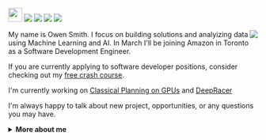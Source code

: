 <a href="https://github.com/owenps/owenps"><img src="https://komarev.com/ghpvc/?username=owenps&color=orange&style=flat-square&label=Views:" height=28/></a>
<a href="https://owensmith.page"><img src="https://img.shields.io/badge/WEBSITE-%23FF7139.svg?&style=for-the-badge&logo=googlechrome&logoColor=white"></a>
<a href="https://owensmith.page/assets/pdf/OwenSmith_Resume.pdf"><img src="https://img.shields.io/badge/Resume-%23E01F3D.svg?&style=for-the-badge&logoColor=white"/></a>
<a href="https://www.linkedin.com/in/owenpsmith/"><img src="https://img.shields.io/badge/linkedin-%230077B5.svg?&style=for-the-badge&logo=linkedin&logoColor=white"/></a>
<a href="mailto:owen.smith@mail.mcgill.ca"><img src="https://img.shields.io/badge/email-%238B89CC.svg?&style=for-the-badge&logo=protonmail&logoColor=white"/></a> 

<img align="right" src="https://media4.giphy.com/media/iKETB1MBCKFLG/giphy.gif?cid=ecf05e472y4reser0ui23zrfce1zo39gag923vwknr45ucmq&rid=giphy.gif&ct=g">

My name is Owen Smith. I focus on building solutions and analyizing data using Machine Learning and AI. In March I'll be joining Amazon in Toronto as a Software Development Engineer. 

If you are currently applying to software developer positions, consider checking out my [free crash course](https://github.com/owenps/owenps/blob/main/Technical_Interview_Crashcourse.pdf). 

I'm currently working on [Classical Planning on GPUs](https://github.com/owenps/ParallelPlanners.jl) and [DeepRacer](https://aws.amazon.com/deepracer/)  

I'm always happy to talk about new project, opportunities, or any questions you may have. 

<details>
  <summary> <b> More about me </b> </summary>
  
  * Computer Science @ McGill University (Class of 2021) 
  
</details>

